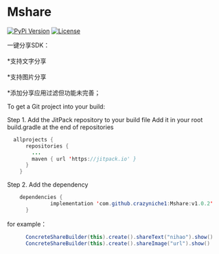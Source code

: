 # Mshare
[![PyPi Version](https://jitpack.io/v/crazyniche1/Mshare.svg)](https://jitpack.io/#crazyniche1/Mshare)
[![License](https://img.shields.io/badge/license-Apache-blue)](LICENSE)

一键分享SDK：<br>  
   *支持文字分享 <br>  
   *支持图片分享 <br>  
   *添加分享应用过滤但功能未完善； <br>  



To get a Git project into your build:

Step 1. Add the JitPack repository to your build file Add it in your root build.gradle at the end of repositories
```java
  allprojects {
      repositories {
        ...
        maven { url 'https://jitpack.io' }
      }
    }
```
Step 2. Add the dependency
```java
    dependencies {
              implementation 'com.github.crazyniche1:Mshare:v1.0.2'
      }
```

for example：
```java
      ConcreteShareBuilder(this).create().shareText("nihao").show()
      ConcreteShareBuilder(this).create().shareImage("url").show()
```
